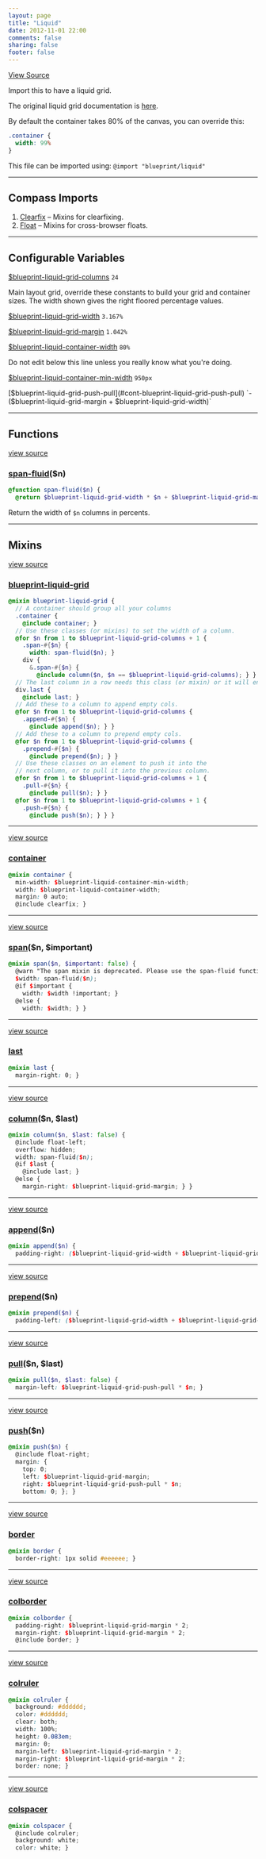 ```yaml
---
layout: page
title: "Liquid"
date: 2012-11-01 22:00
comments: false
sharing: false
footer: false
---
```

<a class="lsf-icon" title="github" href="https://github.com/Compass/compass-blueprint/blob/master/framework/blueprint/stylesheets/blueprint/_liquid.scss">View Source</a>

Import this to have a liquid grid.

The original liquid grid documentation is [here](http://groups.google.com/group/blueprintcss/msg/d7171a8bef20b9a2).

By default the container takes 80% of the canvas, you can override this:

``` scss
.container {
  width: 99%
}
```

This file can be imported using: `@import "blueprint/liquid"`

---

## Compass Imports

1. [Clearfix](http://compass-style.org/reference/compass/utilities/general/clearfix/) – Mixins for clearfixing.
2. [Float](http://compass-style.org/reference/compass/utilities/general/float/) – Mixins for cross-browser floats.

---

## Configurable Variables <a class="lsf-icon" title="help" href="/help/tutorials/configurable-variables/"></a>

<span id="cont-blueprint-liquid-grid-columns"></span>
[$blueprint-liquid-grid-columns](#cont-blueprint-liquid-grid-columns) `24`

Main layout grid, override these constants to build your grid and container sizes. The width shown gives the right floored percentage values.

<span id="cont-blueprint-liquid-grid-width"></span>
[$blueprint-liquid-grid-width](#cont-blueprint-liquid-grid-width) `3.167%`

<span id="cont-blueprint-liquid-grid-margin"></span>
[$blueprint-liquid-grid-margin](#cont-blueprint-liquid-grid-margin) `1.042%`

<span id="cont-blueprint-liquid-container-width"></span>
[$blueprint-liquid-container-width](#cont-blueprint-liquid-container-width) `80%`

Do not edit below this line unless you really know what you're doing.

<span id="cont-blueprint-liquid-container-min-width"></span>
[$blueprint-liquid-container-min-width](#cont-blueprint-liquid-container-min-width) `950px`

<span id="cont-blueprint-liquid-grid-push-pull"></span>
[$blueprint-liquid-grid-push-pull](#cont-blueprint-liquid-grid-push-pull) `-($blueprint-liquid-grid-margin + $blueprint-liquid-grid-width)`

---

## Functions

<a href="#function-span-fluid-source" rel="view source">view source</a>
<span id="function-span-fluid"></span>
### [span-fluid](#function-span-fluid)($n)
```scss
@function span-fluid($n) {
  @return $blueprint-liquid-grid-width * $n + $blueprint-liquid-grid-margin * ($n - 1); }
```

Return the width of `$n` columns in percents.

---

## Mixins

<a href="#mixin-blueprint-liquid-grid-source" rel="view source">view source</a>
<span id="mixin-blueprint-liquid-grid"></span>
### [blueprint-liquid-grid](#mixin-blueprint-liquid-grid)
```scss
@mixin blueprint-liquid-grid {
  // A container should group all your columns
  .container {
    @include container; }
  // Use these classes (or mixins) to set the width of a column.
  @for $n from 1 to $blueprint-liquid-grid-columns + 1 {
    .span-#{$n} {
      width: span-fluid($n); }
    div {
      &.span-#{$n} {
        @include column($n, $n == $blueprint-liquid-grid-columns); } } }
  // The last column in a row needs this class (or mixin) or it will end up on the next row.
  div.last {
    @include last; }
  // Add these to a column to append empty cols.
  @for $n from 1 to $blueprint-liquid-grid-columns {
    .append-#{$n} {
      @include append($n); } }
  // Add these to a column to prepend empty cols.
  @for $n from 1 to $blueprint-liquid-grid-columns {
    .prepend-#{$n} {
      @include prepend($n); } }
  // Use these classes on an element to push it into the
  // next column, or to pull it into the previous column.
  @for $n from 1 to $blueprint-liquid-grid-columns + 1 {
    .pull-#{$n} {
      @include pull($n); } }
  @for $n from 1 to $blueprint-liquid-grid-columns + 1 {
    .push-#{$n} {
      @include push($n); } } }
```

---

<a href="#mixin-container-source" rel="view source">view source</a>
<span id="mixin-container"></span>
### [container](#mixin-container)
```scss
@mixin container {
  min-width: $blueprint-liquid-container-min-width;
  width: $blueprint-liquid-container-width;
  margin: 0 auto;
  @include clearfix; }
```

---

<a href="#mixin-span-source" rel="view source">view source</a>
<span id="mixin-span"></span>
### [span](#mixin-span)($n, $important)
```scss
@mixin span($n, $important: false) {
  @warn "The span mixin is deprecated. Please use the span-fluid function instead. E.g. width: span-fluid(#{$n})";
  $width: span-fluid($n);
  @if $important {
    width: $width !important; }
  @else {
    width: $width; } }
```

---

<a href="#mixin-last-source" rel="view source">view source</a>
<span id="mixin-last"></span>
### [last](#mixin-last)
```scss
@mixin last {
  margin-right: 0; }
```

---

<a href="#mixin-column-source" rel="view source">view source</a>
<span id="mixin-column"></span>
### [column](#mixin-column)($n, $last)
```scss
@mixin column($n, $last: false) {
  @include float-left;
  overflow: hidden;
  width: span-fluid($n);
  @if $last {
    @include last; }
  @else {
    margin-right: $blueprint-liquid-grid-margin; } }
```

---

<a href="#mixin-append-source" rel="view source">view source</a>
<span id="mixin-append"></span>
### [append](#mixin-append)($n)
```scss
@mixin append($n) {
  padding-right: ($blueprint-liquid-grid-width + $blueprint-liquid-grid-margin) * $n; }
```

---

<a href="#mixin-prepend-source" rel="view source">view source</a>
<span id="mixin-prepend"></span>
### [prepend](#mixin-prepend)($n)
```scss
@mixin prepend($n) {
  padding-left: ($blueprint-liquid-grid-width + $blueprint-liquid-grid-margin) * $n; }
```

---

<a href="#mixin-pull-source" rel="view source">view source</a>
<span id="mixin-pull"></span>
### [pull](#mixin-pull)($n, $last)
```scss
@mixin pull($n, $last: false) {
  margin-left: $blueprint-liquid-grid-push-pull * $n; }
```

---

<a href="#mixin-push-source" rel="view source">view source</a>
<span id="mixin-push"></span>
### [push](#mixin-push)($n)
```scss
@mixin push($n) {
  @include float-right;
  margin: {
    top: 0;
    left: $blueprint-liquid-grid-margin;
    right: $blueprint-liquid-grid-push-pull * $n;
    bottom: 0; }; }
```

---

<a href="#mixin-border-source" rel="view source">view source</a>
<span id="mixin-border"></span>
### [border](#mixin-border)
```scss
@mixin border {
  border-right: 1px solid #eeeeee; }
```

---

<a href="#mixin-colborder-source" rel="view source">view source</a>
<span id="mixin-colborder"></span>
### [colborder](#mixin-colborder)
```scss
@mixin colborder {
  padding-right: $blueprint-liquid-grid-margin * 2;
  margin-right: $blueprint-liquid-grid-margin * 2;
  @include border; }
```

---

<a href="#mixin-colruler-source" rel="view source">view source</a>
<span id="mixin-colruler"></span>
### [colruler](#mixin-colruler)
```scss
@mixin colruler {
  background: #dddddd;
  color: #dddddd;
  clear: both;
  width: 100%;
  height: 0.083em;
  margin: 0;
  margin-left: $blueprint-liquid-grid-margin * 2;
  margin-right: $blueprint-liquid-grid-margin * 2;
  border: none; }
```

---

<a href="#mixin-colspacer-source" rel="view source">view source</a>
<span id="mixin-colspacer"></span>
### [colspacer](#mixin-colspacer)
```scss
@mixin colspacer {
  @include colruler;
  background: white;
  color: white; }
```
